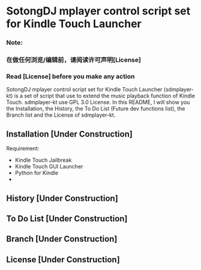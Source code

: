 SotongDJ mplayer control script set for Kindle Touch Launcher
========================

### Note:
### 在做任何浏览/编辑前，请阅读许可声明[License]
### Read [License] before you make any action

SotongDJ mplayer control script set for Kindle Touch Launcher (sdmplayer-kt) is a set of script that use to extend the music playback function of Kindle Touch. sdmplayer-kt use GPL 3.0 License.
In this README, I will show you the Installation, the History, the To Do List (Future dev functions list), the Branch list and the License of sdmplayer-kt.

Installation [Under Construction]
-------------------------------------

Requirement:
* Kindle Touch Jailbreak
* Kindle Touch GUI Launcher
* Python for Kindle
* 

History [Under Construction]
-------------------------------------



To Do List [Under Construction]
-------------------------------------



Branch [Under Construction]
-------------------------------------



License [Under Construction]
-------------------------------------
